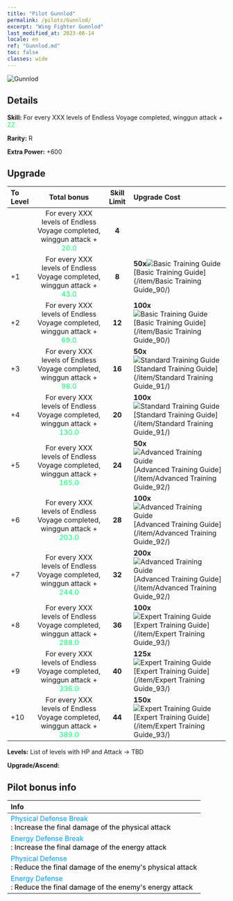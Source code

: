 ```yaml
---
title: "Pilot Gunnlod"
permalink: /pilots/Gunnlod/
excerpt: "Wing Fighter Gunnlod"
last_modified_at: 2023-08-14
locale: en
ref: "Gunnlod.md"
toc: false
classes: wide
---
```



 ![Gunnlod](/images/pilots/aviator_piece_4002.png)

## Details

 **Skill:** For every XXX levels of Endless Voyage completed, winggun attack + <span style="color: #03ff6b">ZZ</span><br/><span style="color: #000000;"></span> 

 **Rarity:** R 

 **Extra Power:** +600 



## Upgrade

  |  To Level |      Total bonus    | Skill Limit |   Upgrade Cost     |
  |:----|:-------------------:|:-------:|:-----------------|
  |   | For every XXX levels of Endless Voyage completed, winggun attack + <span style="color: #03ff6b">20.0</span><br/><span style="color: #000000;"></span>  | **4**  |  |
  | +1  | For every XXX levels of Endless Voyage completed, winggun attack + <span style="color: #03ff6b">43.0</span><br/><span style="color: #000000;"></span>  | **8**  | **50x**![Basic Training Guide](/images/item/Basic_Training_Guide_p.png)[Basic Training Guide](/item/Basic Training Guide_90/) |
  | +2  | For every XXX levels of Endless Voyage completed, winggun attack + <span style="color: #03ff6b">69.0</span><br/><span style="color: #000000;"></span>  | **12**  | **100x**![Basic Training Guide](/images/item/Basic_Training_Guide_p.png)[Basic Training Guide](/item/Basic Training Guide_90/) |
  | +3  | For every XXX levels of Endless Voyage completed, winggun attack + <span style="color: #03ff6b">98.0</span><br/><span style="color: #000000;"></span>  | **16**  | **50x**![Standard Training Guide](/images/item/Standard_Training_Guide_p.png)[Standard Training Guide](/item/Standard Training Guide_91/) |
  | +4  | For every XXX levels of Endless Voyage completed, winggun attack + <span style="color: #03ff6b">130.0</span><br/><span style="color: #000000;"></span>  | **20**  | **100x**![Standard Training Guide](/images/item/Standard_Training_Guide_p.png)[Standard Training Guide](/item/Standard Training Guide_91/) |
  | +5  | For every XXX levels of Endless Voyage completed, winggun attack + <span style="color: #03ff6b">165.0</span><br/><span style="color: #000000;"></span>  | **24**  | **50x**![Advanced Training Guide](/images/item/Advanced_Training_Guide_p.png)[Advanced Training Guide](/item/Advanced Training Guide_92/) |
  | +6  | For every XXX levels of Endless Voyage completed, winggun attack + <span style="color: #03ff6b">203.0</span><br/><span style="color: #000000;"></span>  | **28**  | **100x**![Advanced Training Guide](/images/item/Advanced_Training_Guide_p.png)[Advanced Training Guide](/item/Advanced Training Guide_92/) |
  | +7  | For every XXX levels of Endless Voyage completed, winggun attack + <span style="color: #03ff6b">244.0</span><br/><span style="color: #000000;"></span>  | **32**  | **200x**![Advanced Training Guide](/images/item/Advanced_Training_Guide_p.png)[Advanced Training Guide](/item/Advanced Training Guide_92/) |
  | +8  | For every XXX levels of Endless Voyage completed, winggun attack + <span style="color: #03ff6b">288.0</span><br/><span style="color: #000000;"></span>  | **36**  | **100x**![Expert Training Guide](/images/item/Expert_Training_Guide_p.png)[Expert Training Guide](/item/Expert Training Guide_93/) |
  | +9  | For every XXX levels of Endless Voyage completed, winggun attack + <span style="color: #03ff6b">336.0</span><br/><span style="color: #000000;"></span>  | **40**  | **125x**![Expert Training Guide](/images/item/Expert_Training_Guide_p.png)[Expert Training Guide](/item/Expert Training Guide_93/) |
  | +10  | For every XXX levels of Endless Voyage completed, winggun attack + <span style="color: #03ff6b">389.0</span><br/><span style="color: #000000;"></span>  | **44**  | **150x**![Expert Training Guide](/images/item/Expert_Training_Guide_p.png)[Expert Training Guide](/item/Expert Training Guide_93/) |



 **Levels:**  List of levels with HP and Attack -> TBD

 **Upgrade/Ascend:**  



## Pilot bonus info

  |  Info |
  |:------|
  | <span style="color: #0099f2">Physical Defense Break</span><br/><span style="color: #000000;">: Increase the final damage of the physical attack</span> |
  | <span style="color: #0099f2">Energy Defense Break</span><br/><span style="color: #000000;">: Increase the final damage of the energy attack</span> |
  | <span style="color: #0099f2">Physical Defense</span><br/><span style="color: #000000;">: Reduce the final damage of the enemy's physical attack</span> |
  | <span style="color: #0099f2">Energy Defense</span><br/><span style="color: #000000;">: Reduce the final damage of the enemy's energy attack</span> |

